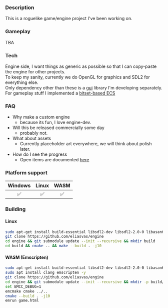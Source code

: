 ### Description
This is a roguelike game/engine project I've been working on. </br>
### Gameplay
TBA
### Tech
Engine side, I want things as generic as possible so that I can copy-paste the engine for other projects. </br>
To keep my sanity, currently we do OpenGL for graphics and SDL2 for everything else. </br>
Only dependency other than these is a [gui](https://github.com/eliasvas/gui) library I'm developing separately. </br>
For gameplay stuff I implemented a [bitset-based ECS](https://github.com/SanderMertens/ecs-faq?tab=readme-ov-file#bitset-based-ecs) </br>
### FAQ
- Why make a custom engine
    - because its fun, I love engine-dev.
- Will this be released commercially some day
    - probably not.
- What about assets
    - Currently placeholder art everywhere, we will think about polish later.
- How do I see the progress
    - Open items are documented [here](Todo.md)


### Platform support
| Windows  | Linux | WASM |
| :-------------: | :-------------: | :-------------: |
| ✅ | ✅ | ✅ |

### Building
#### Linux
```sh
sudo apt-get install build-essential libsdl2-dev libsdl2-2.0-0 libasan6 libgles2-mesa-dev -y
git clone https://github.com/eliasvas/engine
cd engine && git submodule update --init --recursive && mkdir build
cd build && cmake .. && make --build . -j10
```
#### WASM (Emscripten)
```sh
sudo apt-get install build-essential libsdl2-dev libsdl2-2.0-0 libasan6 libgles2-mesa-dev -y
sudo apt install clang emscripten -y
git clone https://github.com/eliasvas/engine
cd engine && git submodule update --init --recursive && mkdir -p build/web
set EMCC_DEBUG=1
emcmake cmake ../..
cmake --build . -j10
emrun game.html
```